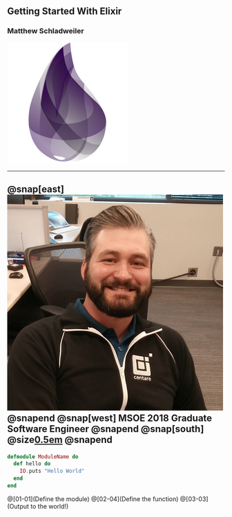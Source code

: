 ## Getting Started With Elixir
### Matthew Schladweiler
![Logo](assets/img/elixir_logo.png)

---
@snap[east]
![ProfilePic](assets/img/me.jpg)
@snapend
@snap[west]
MSOE 2018 Graduate
Software Engineer
@snapend
@snap[south]
@size[0.5em]([@BlackbeardMatt](https://github.com/BlackbeardMatt))
@snapend
---
```elixir
defmodule ModuleName do
  def hello do
    IO.puts "Hello World"
  end
end
```
@[01-01](Define the module)
@[02-04](Define the function)
@[03-03](Output to the world!)
